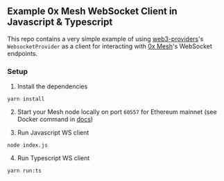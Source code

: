 ## Example 0x Mesh WebSocket Client in Javascript & Typescript

This repo contains a very simple example of using [web3-providers](https://www.npmjs.com/package/web3-providers)'s `WebsocketProvider` as a client for interacting with [0x Mesh](https://github.com/0xProject/0x-mesh)'s WebSocket endpoints.

### Setup

1. Install the dependencies

```
yarn install
```

2. Start your Mesh node locally on port `60557` for Ethereum mainnet (see Docker command in [docs](https://hackmd.io/@fabiob/By4pSjATE))

3. Run Javascript WS client

```
node index.js
```

4. Run Typescript WS client

```
yarn run:ts
```
